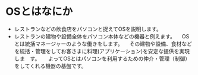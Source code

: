 # OSとはなにか

- レストランなどの飲食店をパソコンと捉えてOSを説明します。
　
- レストランの建物や設備全体をパソコン本体などの機器と例えます。
　OSとは統括マネージャーのような働きをします。
　その建物や設備、食材などを統括・管理をしてお客さまに料理(アプリケーション)を安定な提供を実現しま　す。
　
よってOSとはパソコンを利用するための仲介・管理（制御）をしてくれる機器の基盤です。
　